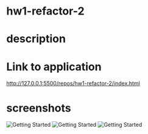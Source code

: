 # hw1-refactor-2

# description



# Link to application
http://127.0.0.1:5500/repos/hw1-refactor-2/index.html

# screenshots
![Getting Started](repos\hw1-refactor-2\assets\images\Screenshot(2).png)
![Getting Started](repos\hw1-refactor-2\assets\images\Screenshot(5).png)
![Getting Started](repos\hw1-refactor-2\assets\images\Screenshot(6).png)